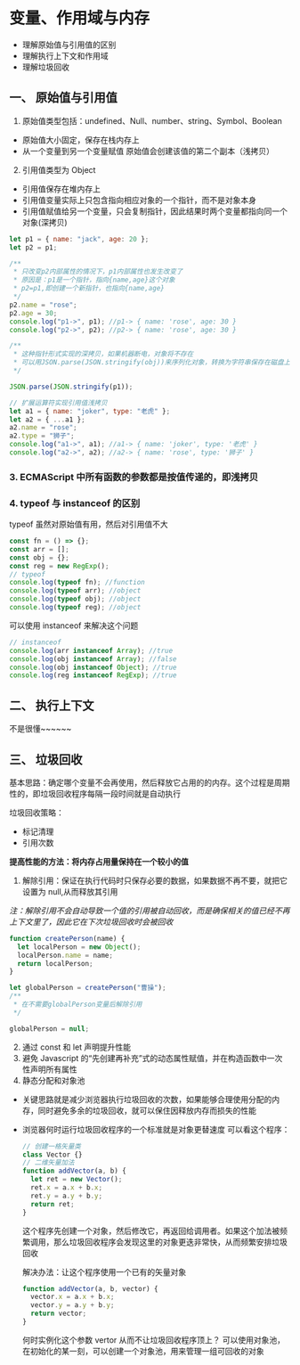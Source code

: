 # 变量、作用域与内存

- 理解原始值与引用值的区别
- 理解执行上下文和作用域
- 理解垃圾回收

## 一、 原始值与引用值

1. 原始值类型包括：undefined、Null、number、string、Symbol、Boolean

- 原始值大小固定，保存在栈内存上
- 从一个变量到另一个变量赋值 原始值会创建该值的第二个副本（浅拷贝）

2. 引用值类型为 Object

- 引用值保存在堆内存上
- 引用值变量实际上只包含指向相应对象的一个指针，而不是对象本身
- 引用值赋值给另一个变量，只会复制指针，因此结果时两个变量都指向同一个对象(深拷贝)

```javascript
let p1 = { name: "jack", age: 20 };
let p2 = p1;

/**
 * 只改变p2内部属性的情况下，p1内部属性也发生改变了
 * 原因是：p1是一个指针，指向{name,age}这个对象
 * p2=p1,即创建一个新指针，也指向{name,age}
 */
p2.name = "rose";
p2.age = 30;
console.log("p1->", p1); //p1-> { name: 'rose', age: 30 }
console.log("p2->", p2); //p2-> { name: 'rose', age: 30 }
```

```javascript
/**
 * 这种指针形式实现的深拷贝，如果机器断电，对象将不存在
 * 可以用JSON.parse(JSON.stringify(obj))来序列化对象，转换为字符串保存在磁盘上，然后再反序列化转为对象
 */

JSON.parse(JSON.stringify(p1));
```

```javascript
// 扩展运算符实现引用值浅拷贝
let a1 = { name: "joker", type: "老虎" };
let a2 = { ...a1 };
a2.name = "rose";
a2.type = "狮子";
console.log("a1->", a1); //a1-> { name: 'joker', type: '老虎' }
console.log("a2->", a2); //a2-> { name: 'rose', type: '狮子' }
```

### 3. ECMAScript 中所有函数的参数都是按值传递的，即浅拷贝

### 4. typeof 与 instanceof 的区别

typeof 虽然对原始值有用，然后对引用值不大

```javascript
const fn = () => {};
const arr = [];
const obj = {};
const reg = new RegExp();
// typeof
console.log(typeof fn); //function
console.log(typeof arr); //object
console.log(typeof obj); //object
console.log(typeof reg); //object
```

可以使用 instanceof 来解决这个问题

```javascript
// instanceof
console.log(arr instanceof Array); //true
console.log(obj instanceof Array); //false
console.log(obj instanceof Object); //true
console.log(reg instanceof RegExp); //true
```

## 二、 执行上下文

不是很懂~~~~~~

## 三、 垃圾回收

基本思路：确定哪个变量不会再使用，然后释放它占用的的内存。这个过程是周期性的，即垃圾回收程序每隔一段时间就是自动执行

垃圾回收策略：

- 标记清理
- 引用次数

**提高性能的方法：将内存占用量保持在一个较小的值**

1. 解除引用：保证在执行代码时只保存必要的数据，如果数据不再不要，就把它设置为 null,从而释放其引用

_注：解除引用不会自动导致一个值的引用被自动回收，而是确保相关的值已经不再上下文里了，因此它在下次垃圾回收时会被回收_

```javascript
function createPerson(name) {
  let localPerson = new Object();
  localPerson.name = name;
  return localPerson;
}

let globalPerson = createPerson("曹操");
/**
 * 在不需要globalPerson变量后解除引用
 */

globalPerson = null;
```

2. 通过 const 和 let 声明提升性能
3. 避免 Javascript 的“先创建再补充”式的动态属性赋值，并在构造函数中一次性声明所有属性
4. 静态分配和对象池

- 关键思路就是减少浏览器执行垃圾回收的次数，如果能够合理使用分配的内存，同时避免多余的垃圾回收，就可以保住因释放内存而损失的性能
- 浏览器何时运行垃圾回收程序的一个标准就是对象更替速度
  可以看这个程序：

  ```javascript
  // 创建一格矢量类
  class Vector {}
  // 二维矢量加法
  function addVector(a, b) {
    let ret = new Vector();
    ret.x = a.x + b.x;
    ret.y = a.y + b.y;
    return ret;
  }
  ```

  这个程序先创建一个对象，然后修改它，再返回给调用者。如果这个加法被频繁调用，那么垃圾回收程序会发现这里的对象更迭非常快，从而频繁安排垃圾回收

  解决办法：让这个程序使用一个已有的矢量对象

  ```javascript
  function addVector(a, b, vector) {
    vector.x = a.x + b.x;
    vector.y = a.y + b.y;
    return vector;
  }
  ```

  何时实例化这个参数 vertor 从而不让垃圾回收程序顶上？
  可以使用对象池，在初始化的某一刻，可以创建一个对象池，用来管理一组可回收的对象

